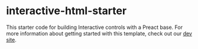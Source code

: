 # interactive-html-starter

This starter code for building Interactive controls with a Preact base. For more information about getting started with this template, check out our [dev site](https://dev.mixer.com/reference/interactive_next/quickstart-preact.html).
